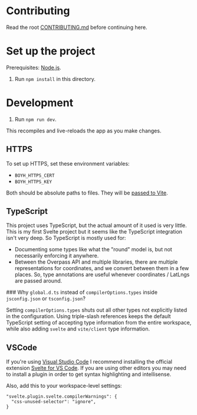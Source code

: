 # Contributing

Read the root [CONTRIBUTING.md](../CONTRIBUTING.md) before continuing here.

# Set up the project

Prerequisites: [Node.js](https://nodejs.org).

1. Run `npm install` in this directory.

# Development

1. Run `npm run dev`.

This recompiles and live-reloads the app as you make changes.

## HTTPS

To set up HTTPS, set these environment variables:

- `BOYH_HTTPS_CERT`
- `BOYH_HTTPS_KEY`

Both should be absolute paths to files. They will be [passed to Vite](https://vitejs.dev/config/server-options.html#server-https).

## TypeScript

This project uses TypeScript, but the actual amount of it used is very little. This is my first Svelte project but it seems like the TypeScript integration isn't very deep. So TypeScript is mostly used for:

- Documenting some types like what the "round" model is, but not necessarily enforcing it anywhere.
- Between the Overpass API and multiple libraries, there are multiple representations for coordinates, and we convert between them in a few places. So, type annotations are useful whenever coordinates / LatLngs are passed around.

### Why `global.d.ts` instead of `compilerOptions.types` inside `jsconfig.json` or `tsconfig.json`?

Setting `compilerOptions.types` shuts out all other types not explicitly listed in the configuration. Using triple-slash references keeps the default TypeScript setting of accepting type information from the entire workspace, while also adding `svelte` and `vite/client` type information.

## VSCode

If you're using [Visual Studio Code](https://code.visualstudio.com/) I recommend installing the official extension [Svelte for VS Code](https://marketplace.visualstudio.com/items?itemName=svelte.svelte-vscode). If you are using other editors you may need to install a plugin in order to get syntax highlighting and intellisense.

Also, add this to your workspace-level settings:

```
"svelte.plugin.svelte.compilerWarnings": {
  "css-unused-selector": "ignore",
}
```

